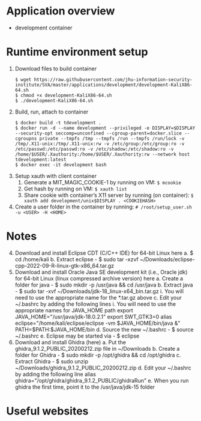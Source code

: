 # Application overview
* development container

# Runtime environment setup
1. Download files to build container
    ```
    $ wget https://raw.githubusercontent.com/jhu-information-security-institute/SVA/master/applications/development/development-KaliX86-64.sh
    $ chmod +x development-KaliX86-64.sh
    $ ./development-KaliX86-64.sh
    ```
1. Build, run, attach to container
    ```
    $ docker build -t tdevelopment .
    $ docker run -d --name development --privileged -e DISPLAY=$DISPLAY --security-opt seccomp=unconfined --cgroup-parent=docker.slice --cgroupns private --tmpfs /tmp --tmpfs /run --tmpfs /run/lock -v /tmp/.X11-unix:/tmp/.X11-unix:rw -v /etc/group:/etc/group:ro -v /etc/passwd:/etc/passwd:ro -v /etc/shadow:/etc/shadow:ro -v /home/$USER/.Xauthority:/home/$USER/.Xauthority:rw --network host tdevelopment:latest
    $ docker exec -it development bash 
    ```
1. Setup xauth with client container
    1. Generate a MIT_MAGIC_COOKIE-1 by running on VM: `$ mcookie`
    1. Get <COOKIEHASH> hash by running on VM: `$ xauth list`
    1. Share cookie with container’s X11 server by running (on container): `$ xauth add development/unix$DISPLAY . <COOKIEHASH>`
1. Create a user folder in the container by running: `# /root/setup_user.sh -u <USER> -H <HOME> `
# Notes
4.	Download and install Eclipse CDT (C/C++ IDE) for 64-bit Linux here
a.	$ cd /home/kali
b.	Extract eclipse - $ sudo tar -xzvf ~/Downloads/eclipse-cpp-2022-09-R-linux-gtk-x86_64.tar.gz
5.	Download and install Oracle Java SE development kit (i.e., Oracle jdk) for 64-bit Linux (linux compressed archive version) here
a.	Create a folder for java - $ sudo mkdir -p /usr/java && cd /usr/java
b.	Extract java - $ sudo tar -xvf ~/Downloads/jdk-18_linux-x64_bin.tar.gz
i.	You will need to use the appropriate name for the *.tar.gz above
c.	Edit your ~/.bashrc by adding the following lines
i.	You will need to use the appropriate names for JAVA_HOME path
export JAVA_HOME="/usr/java/jdk-18.0.2.1"
export SWT_GTK3=0
alias eclipse="/home/kali/eclipse/eclipse -vm $JAVA_HOME/bin/java &"
PATH=$PATH:$JAVA_HOME/bin
d.	Source the new ~/.bashrc - $ source ~/.bashrc
e.	Eclipse may be started via - $ eclipse
6.	Download and install Ghidra (here)
a.	Put the ghidra_9.1.2_PUBLIC_20200212.zip file in ~/Downloads
b.	Create a folder for Ghidra - $ sudo mkdir -p /opt/ghidra && cd /opt/ghidra
c.	Extract Ghidra - $ sudo unzip ~/Downloads/ghidra_9.1.2_PUBLIC_20200212.zip
d.	Edit your ~/.bashrc by adding the following line
alias ghidra="/opt/ghidra/ghidra_9.1.2_PUBLIC/ghidraRun"
e.	When you run ghidra the first time, point it to the /usr/java/jdk-15 folder

# Useful websites
